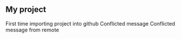 ## My project
First time importing project into github
Conflicted message
Conflicted message from remote
